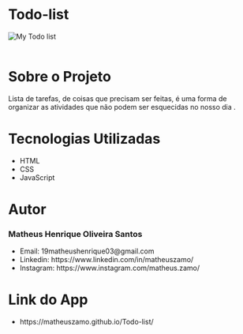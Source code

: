 # Todo-list

![My Todo list](https://user-images.githubusercontent.com/78445566/223077868-1e4dfe14-b06f-403d-8da0-c3daa510a607.png)<br><br>
<h1>Sobre o Projeto</h1>
Lista de tarefas, de coisas que precisam ser feitas, é uma forma de organizar as atividades que não podem ser esquecidas no nosso dia .
<h1>Tecnologias Utilizadas</h1>
<ul>
  <li>HTML</li>
  <li>CSS</li>
  <li>JavaScript</li>
</ul>
<h1>Autor</h1>
<h3>Matheus Henrique Oliveira Santos</h3>
<ul>
  <li>Email: 19matheushenrique03@gmail.com</li>
  <li>Linkedin: https://www.linkedin.com/in/matheuszamo/</li>
  <li>Instagram: https://www.instagram.com/matheus.zamo/</li>
</ul>
<h1>Link do App</h1>
<ul>
<li>https://matheuszamo.github.io/Todo-list/</li>
</ul>
